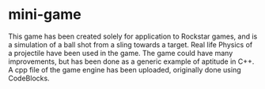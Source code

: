 # mini-game
This game has been created solely for application to Rockstar games, and is a simulation of a ball shot from a sling towards a target. 
Real life Physics of a projectile have been used in the game.
The game could have many improvements, but has been done as a generic example of aptitude in C++.
A cpp file of the game engine has been uploaded, originally done using CodeBlocks. 
